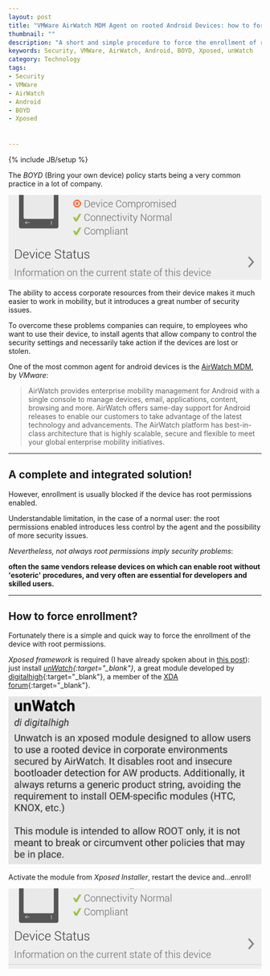 ```yaml
---
layout: post
title: "VMWare AirWatch MDM Agent on rooted Android Devices: how to force the enrollment"
thumbnail: ""
description: "A short and simple procedure to force the enrollment of rooted Android devices on AirWatch MDM."
keywords: Security, VMWare, AirWatch, Android, BOYD, Xposed, unWatch
category: Technology
tags: 
- Security
- VMWare
- AirWatch
- Android
- BOYD
- Xposed


---
```

{% include JB/setup %}

The *BOYD* (Bring your own device) policy starts being a very common practice in a lot of company.

![AirWatch Compromised](/technology/images/airwatch_c.png)

The ability to access corporate resources from their device makes it much easier to work in mobility, but it introduces a great number of security issues.

To overcome these problems companies can require, to employees who want to use their device, to install agents that allow company to control the security settings and necessarily take action if the devices are lost or stolen.

One of the most common agent for android devices is the [AirWatch MDM](http://www.air-watch.com/solutions/android/), by *VMware*:

>AirWatch provides enterprise mobility management for Android with a single console to manage devices, email, applications, content, browsing and more. AirWatch offers same-day support for Android releases to enable our customers to take advantage of the latest technology and advancements. The AirWatch platform has best-in-class architecture that is highly scalable, secure and flexible to meet your global enterprise mobility initiatives.

<hr/>

A complete and integrated solution!
--

However, enrollment is usually blocked if the device  has root permissions enabled.

Understandable limitation, in the case of a normal user: the root permissions enabled introduces less control by the agent and the possibility of more security issues.

*Nevertheless, not always root permissions imply security problems*: 

**often the same vendors release devices on which can enable root without 'esoteric' procedures, and very often are essential for developers and skilled users.**

<hr/>

How to force enrollment?
--

Fortunately there is a simple and quick way to force the enrollment of the device with root permissions.

*Xposed framework* is required (I have already spoken about in [this post](http://www.andreafortuna.org/technology/2015/11/10/root-and-installing-xposed-on-vodafone-smart-prime-6/)): just install *[unWatch](http://forum.xda-developers.com/xposed/modules/app-unwatch-root-support-airwatch-t3183082){:target="_blank"}*, a great module developed by [digitalhigh](http://forum.xda-developers.com/member.php?u=3400685){:target="_blank"}, a member of the [XDA forum](http://forum.xda-developers.com/){:target="_blank"}.

![unWatch](/technology/images/unWatch.png)

Activate the module from *Xposed Installer*, restart the device and...enroll!

![AirWatch Ok](/technology/images/airwatch.png)